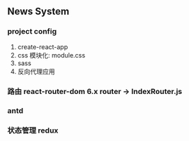## News System

### project config

1. create-react-app
2. css 模块化: module.css
3. sass
4. 反向代理应用

### 路由 react-router-dom 6.x router -> IndexRouter.js

### antd

### 状态管理 redux
